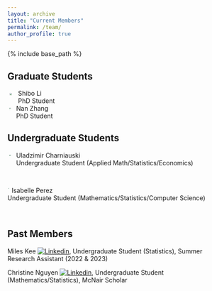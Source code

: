 ```yaml
---
layout: archive
title: "Current Members"
permalink: /team/
author_profile: true
---
```


{% include base_path %}

## Graduate Students

<img src="https://yaozheng-stat.github.io/images/profile_Shibo.jpg" align="left" style="zoom:27.07%;padding: 30px 50px 50px 20px;" /> 
Shibo Li<br>
PhD Student

<br clear="left">

<img src="https://yaozheng-stat.github.io/images/profile_NanZ.jpeg" align="left" style="zoom:22.22%;padding: 30px 50px 50px 20px;" /> 
Nan Zhang<br>
PhD Student

<br clear="left">

## Undergraduate Students

<img src="https://yaozheng-stat.github.io/images/profile_UladzimirC.png" align="left" style="zoom:22.22%;padding: 30px 50px 50px 20px;" /> Uladzimir Charniauski<br>
Undergraduate Student (Applied Math/Statistics/Economics)

<br clear="left">

<img src="https://yaozheng-stat.github.io/images/profile_IsabelleP.jpeg" align="left" style="zoom:10.85%;padding: 30px 50px 50px 20px;" /> Isabelle Perez <br>
Undergraduate Student (Mathematics/Statistics/Computer Science)

<br clear="left">


## Past Members

Miles Kee [![Linkedin](https://yaozheng-stat.github.io/images/linkedin.png)](https://www.linkedin.com/in/miles-kee-b15258205/),
Undergraduate Student (Statistics), Summer Research Assistant (2022 & 2023)

Christine Nguyen [![Linkedin](https://yaozheng-stat.github.io/images/linkedin.png)](https://www.linkedin.com/in/christinenguyen0721/),
Undergraduate Student (Mathematics/Statistics), McNair Scholar 

<br clear="left">